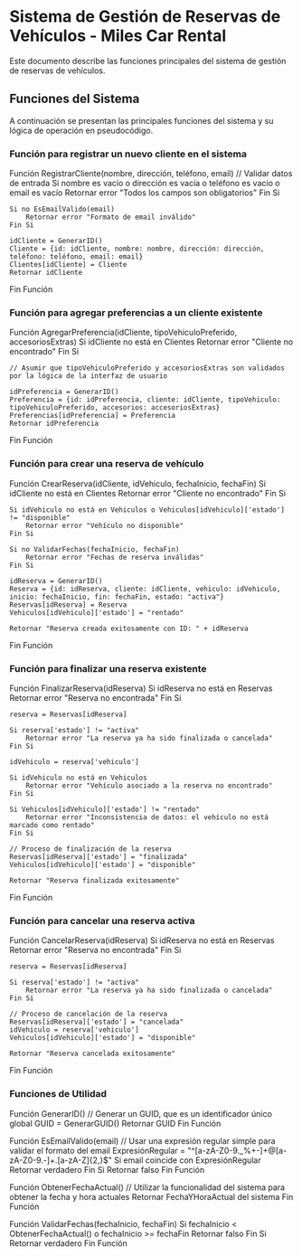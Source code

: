#  Sistema de Gestión de Reservas de Vehículos - Miles Car Rental

Este documento describe las funciones principales del sistema de gestión de reservas de vehículos.

## Funciones del Sistema

A continuación se presentan las principales funciones del sistema y su lógica de operación en pseudocódigo.

### Función para registrar un nuevo cliente en el sistema
Función RegistrarCliente(nombre, dirección, teléfono, email)
    // Validar datos de entrada
    Si nombre es vacío o dirección es vacía o teléfono es vacío o email es vacío
        Retornar error "Todos los campos son obligatorios"
    Fin Si

    Si no EsEmailValido(email)
        Retornar error "Formato de email inválido"
    Fin Si

    idCliente = GenerarID()
    Cliente = {id: idCliente, nombre: nombre, dirección: dirección, teléfono: teléfono, email: email}
    Clientes[idCliente] = Cliente
    Retornar idCliente
Fin Función

### Función para agregar preferencias a un cliente existente
Función AgregarPreferencia(idCliente, tipoVehiculoPreferido, accesoriosExtras)
    Si idCliente no está en Clientes
        Retornar error "Cliente no encontrado"
    Fin Si

    // Asumir que tipoVehiculoPreferido y accesoriosExtras son validados por la lógica de la interfaz de usuario

    idPreferencia = GenerarID()
    Preferencia = {id: idPreferencia, cliente: idCliente, tipoVehiculo: tipoVehiculoPreferido, accesorios: accesoriosExtras}
    Preferencias[idPreferencia] = Preferencia
    Retornar idPreferencia
Fin Función

### Función para crear una reserva de vehículo
Función CrearReserva(idCliente, idVehiculo, fechaInicio, fechaFin)
    Si idCliente no está en Clientes
        Retornar error "Cliente no encontrado"
    Fin Si

    Si idVehiculo no está en Vehiculos o Vehiculos[idVehiculo]['estado'] != "disponible"
        Retornar error "Vehículo no disponible"
    Fin Si

    Si no ValidarFechas(fechaInicio, fechaFin)
        Retornar error "Fechas de reserva inválidas"
    Fin Si

    idReserva = GenerarID()
    Reserva = {id: idReserva, cliente: idCliente, vehiculo: idVehiculo, inicio: fechaInicio, fin: fechaFin, estado: "activa"}
    Reservas[idReserva] = Reserva
    Vehiculos[idVehiculo]['estado'] = "rentado"

    Retornar "Reserva creada exitosamente con ID: " + idReserva
Fin Función

### Función para finalizar una reserva existente
Función FinalizarReserva(idReserva)
    Si idReserva no está en Reservas
        Retornar error "Reserva no encontrada"
    Fin Si

    reserva = Reservas[idReserva]
    
    Si reserva['estado'] != "activa"
        Retornar error "La reserva ya ha sido finalizada o cancelada"
    Fin Si

    idVehiculo = reserva['vehiculo']
    
    Si idVehiculo no está en Vehiculos
        Retornar error "Vehículo asociado a la reserva no encontrado"
    Fin Si

    Si Vehiculos[idVehiculo]['estado'] != "rentado"
        Retornar error "Inconsistencia de datos: el vehículo no está marcado como rentado"
    Fin Si

    // Proceso de finalización de la reserva
    Reservas[idReserva]['estado'] = "finalizada"
    Vehiculos[idVehiculo]['estado'] = "disponible"

    Retornar "Reserva finalizada exitosamente"
Fin Función

### Función para cancelar una reserva activa
Función CancelarReserva(idReserva)
    Si idReserva no está en Reservas
        Retornar error "Reserva no encontrada"
    Fin Si

    reserva = Reservas[idReserva]
    
    Si reserva['estado'] != "activa"
        Retornar error "La reserva ya ha sido finalizada o cancelada"
    Fin Si

    // Proceso de cancelación de la reserva
    Reservas[idReserva]['estado'] = "cancelada"
    idVehiculo = reserva['vehiculo']
    Vehiculos[idVehiculo]['estado'] = "disponible"

    Retornar "Reserva cancelada exitosamente"
Fin Función

### Funciones de Utilidad

Función GenerarID()
    // Generar un GUID, que es un identificador único global
    GUID = GenerarGUID()
    Retornar GUID
Fin Función


Función EsEmailValido(email)
    // Usar una expresión regular simple para validar el formato del email
    ExpresiónRegular = "^[a-zA-Z0-9._%+-]+@[a-zA-Z0-9.-]+\.[a-zA-Z]{2,}$"
    Si email coincide con ExpresiónRegular
        Retornar verdadero
    Fin Si
    Retornar falso
Fin Función


Función ObtenerFechaActual()
    // Utilizar la funcionalidad del sistema para obtener la fecha y hora actuales
    Retornar FechaYHoraActual del sistema
Fin Función


Función ValidarFechas(fechaInicio, fechaFin)
    Si fechaInicio < ObtenerFechaActual() o fechaInicio >= fechaFin
        Retornar falso
    Fin Si
    Retornar verdadero
Fin Función
